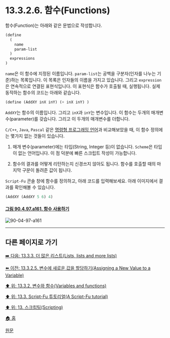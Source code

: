# 13.3.2.6. 함수(Functions)
함수(Function)는 아래와 같은 문법으로 작성합니다.

```scheme
(define
  (
    name
    param-list
  )
  expressions
)
```

`name`은 이 함수에 지정된 이름입니다. `param-list`는 공백을 구분자(인자를 나누는 기준)하는 목록입니다. 이 목록은 인자들의 이름을 가지고 있습니다. 그리고 `expression`은 연속적으로 연결된 표현식입니다. 이 표현식은 함수가 호출될 때, 실행됩니다. 실제 동작하는 함수의 코드는 아래와 같습니다.

```scheme
(define (AddXY inX inY) (+ inX inY) )
```

`AddXY`는 함수의 이름입니다. 그리고 `inX`과 `inY`는 변수입니다. 이 함수는 두개의 매개변수(parameter)를 갖습니다. 그리고 이 두개의 매개변수를 더합니다.

`C/C++`, `Java`, `Pascal` 같은 [명령형 프로그래밍 언어](https://ko.wikipedia.org/wiki/%EB%AA%85%EB%A0%B9%ED%98%95_%ED%94%84%EB%A1%9C%EA%B7%B8%EB%9E%98%EB%B0%8D)과 비교해보았을 때, 이 함수 정의에는 몇가지 없는 것들이 있습니다.

1. 매개 변수(parameter)에는 타입(String, Integer 등)이 없습니다. `Scheme`은 타입이 없는 언어입니다. 이 점 덕분에 빠른 스크립트 작성이 가능합니다.

2. 함수의 결과를 어떻게 리턴하는지 신경쓰지 않아도 됩니다. 함수를 호출할 때의 마지막 구문이 돌려준 값이 됩니다. 

`Script-Fu` 콘솔 창에 함수를 정의하고, 아래 코드를 입력해보세요. 아래 이미지에서 결과를 확인해볼 수 있습니다.

```scheme
(AddXY (AddXY 5 6) 4)
```

<a id="90-04-97-a161"></a>

#### [그림 90.4.97.a161. 함수 사용하기](./90-04-97-script_fu_console.md#90-04-97-a161)
![90-04-97-a161](https://github.com/wonder13662/gimp/assets/15767104/6536edfa-ca49-4533-bf0e-f3bcbc12d7c8)

***

## 다른 페이지로 가기

[➡️ 다음: 13.3.3. 더 많은 리스트(Lists, lists and more lists)](./13-03-03-00-lists-lists-and-more-lists.md)

[⬅️ 이전: 13.3.2.5. 변수에 새로운 값을 할당하기(Assigning a New Value to a Variable)](./13-03-02-05-assigning_a_new_value_to_a_variable.md)

[⬆️ 위: 13.3.2. 변수와 함수(Variables and functions)](./13-03-02-00-variables-and-functions.md)

[⬆️ 위: 13.3. Script-Fu 튜토리얼(A Script-Fu tutorial)](./13-03-00-a-script-fu-tutorial.md)

[⬆️ 위: 13. 스크립팅(Scripting)](./13-00-scripting.md)

[🏠 홈](./00-home.md)

[원문](https://docs.gimp.org/2.10/ko/gimp-using-script-fu-tutorial-identifier.html#idm9692)